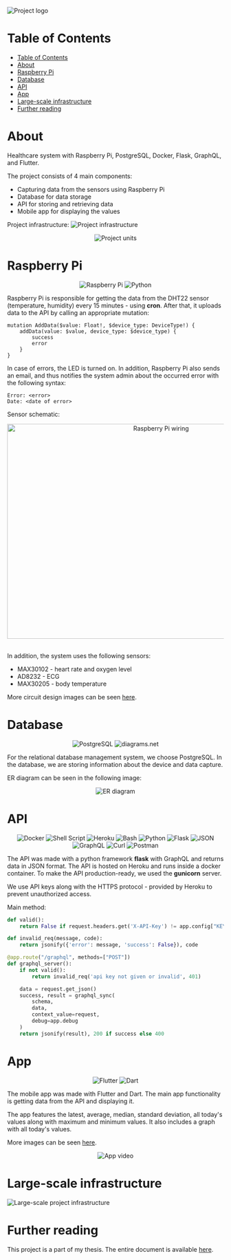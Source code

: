 ![Project logo](/images/logo.png)

# Table of Contents

- [Table of Contents](#table-of-contents)
- [About](#about)
- [Raspberry Pi](#raspberry-pi)
- [Database](#database)
- [API](#api)
- [App](#app)
- [Large-scale infrastructure](#large-scale-infrastructure)
- [Further reading](#further-reading)

# About

Healthcare system with Raspberry Pi, PostgreSQL, Docker, Flask, GraphQL, and Flutter.

The project consists of 4 main components:
- Capturing data from the sensors using Raspberry Pi
- Database for data storage
- API for storing and retrieving data
- Mobile app for displaying the values

Project infrastructure:
![Project infrastructure](/images/project-infrastructure.png)

<div align="center">
 <img alt="Project units" src="./images/units.png"/>
</div>

# Raspberry Pi

<div align="center">
  <img alt="Raspberry Pi" src="https://img.shields.io/badge/Raspberry%20Pi-A22846?style=for-the-badge&logo=Raspberry%20Pi&logoColor=white"/>
  <img alt="Python" src="https://img.shields.io/badge/Python-3776AB?style=for-the-badge&logo=python&logoColor=white"/>
</div>

Raspberry Pi is responsible for getting the data from the DHT22 sensor (temperature, humidity) every 15 minutes - using **cron**. After that, it uploads data to the API by calling an appropriate mutation:
```
mutation AddData($value: Float!, $device_type: DeviceType!) {
    addData(value: $value, device_type: $device_type) {
        success
        error
    }
}
```

In case of errors, the LED is turned on. In addition, Raspberry Pi also sends an email, and thus notifies the system admin about the occurred error with the following syntax:
```
Error: <error>
Date: <date of error>
```

Sensor schematic:
<div align="center">
  <img src="./images/circuit-designs/design-combined.png" alt="Raspberry Pi wiring" height="500" width="700">
</div>

<br>

In addition, the system uses the following sensors:
- MAX30102 - heart rate and oxygen level
- AD8232 - ECG
- MAX30205 - body temperature

More circuit design images can be seen [here](/images/circuit-designs/).

# Database

<div align="center">
  <img alt="PostgreSQL" src="https://img.shields.io/badge/PostgreSQL-316192?style=for-the-badge&logo=postgresql&logoColor=white"/>
  <img alt="diagrams.net" src="https://img.shields.io/badge/diagrams.net-F08705?style=for-the-badge&logo=diagrams.net&logoColor=white"/>
</div>

For the relational database management system, we choose PostgreSQL. In the database, we are storing information about the device and data capture.

ER diagram can be seen in the following image:
<div align="center">
  <img alt="ER diagram" src="images/er.png"/>
</div>

# API

<div align="center">
  <img alt="Docker" src="https://img.shields.io/badge/docker-%230db7ed.svg?style=for-the-badge&logo=docker&logoColor=white"/>
  <img alt="Shell Script" src="https://img.shields.io/badge/shell_script-%23121011.svg?style=for-the-badge&logo=gnu-bash&logoColor=white"/>
  <img alt="Heroku" src="https://img.shields.io/badge/heroku-%23430098.svg?style=for-the-badge&logo=heroku&logoColor=white"/>
  <img alt="Bash" src="https://img.shields.io/badge/GNU%20Bash-4EAA25?style=for-the-badge&logo=GNU%20Bash&logoColor=white"/>
  <img alt="Python" src="https://img.shields.io/badge/Python-FFD43B?style=for-the-badge&logo=python&logoColor=darkgreen"/>
  <img alt="Flask" src="https://img.shields.io/badge/flask-%23000.svg?style=for-the-badge&logo=flask&logoColor=white"/>
 <img alt="JSON" src="https://img.shields.io/badge/JSON-000000?style=for-the-badge&logo=JSON&logoColor=white"/>
 <img alt="GraphQL" src="https://img.shields.io/badge/GraphQl-E10098?style=for-the-badge&logo=graphql&logoColor=white"/>
 <img alt="Curl" src="https://img.shields.io/badge/curl-073551?style=for-the-badge&logo=curl&logoColor=white"/>
 <img alt="Postman" src="https://img.shields.io/badge/Postman-FF6C37?style=for-the-badge&logo=postman&logoColor=red"/>
</div>

The API was made with a python framework **flask** with GraphQL and returns data in JSON format. The API is hosted on Heroku and runs inside a docker container. To make the API production-ready, we used the **gunicorn** server.

We use API keys along with the HTTPS protocol - provided by Heroku to prevent unauthorized access.

Main method:
```python
def valid():
    return False if request.headers.get('X-API-Key') != app.config["KEY"] else True

def invalid_req(message, code):
    return jsonify({'error': message, 'success': False}), code

@app.route("/graphql", methods=["POST"])
def graphql_server():
    if not valid():
        return invalid_req('api key not given or invalid', 401)

    data = request.get_json()
    success, result = graphql_sync(
        schema,
        data,
        context_value=request,
        debug=app.debug
    )
    return jsonify(result), 200 if success else 400
```

# App

<div align="center">
  <img alt="Flutter" src="https://img.shields.io/badge/Flutter-02569B?style=for-the-badge&logo=flutter&logoColor=white"/>
  <img alt="Dart" src="https://img.shields.io/badge/Dart-0175C2?style=for-the-badge&logo=dart&logoColor=white"/>
</div>

The mobile app was made with Flutter and Dart. The main app functionality is getting data from the API and displaying it.

The app features the latest, average, median, standard deviation, all today's values along with maximum and minimum values. It also includes a graph with all today's values.

More images can be seen [here](/images/app/).

<div align="center">
  <img alt="App video" src="images/video/app.gif"/>
</div>

# Large-scale infrastructure

![Large-scale project infrastructure](/images/improved-infrastructure.png)

# Further reading

This project is a part of my thesis. The entire document is available [here](https://dk.um.si/IzpisGradiva.php?id=82004&lang=slv).
